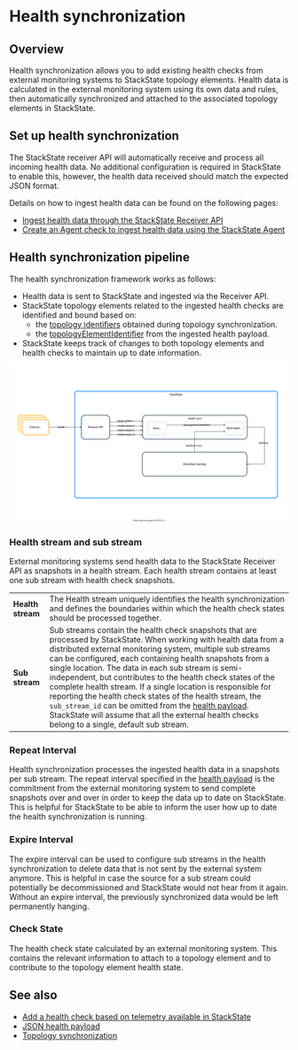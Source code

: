 # Health synchronization

## Overview

Health synchronization allows you to add existing health checks from external monitoring systems to StackState topology elements. Health data is calculated in the external monitoring system using its own data and rules, then automatically synchronized and attached to the associated topology elements in StackState.

## Set up health synchronization

The StackState receiver API will automatically receive and process all incoming health data. No additional configuration is required in StackState to enable this, however, the health data received should match the expected JSON format.

Details on how to ingest health data can be found on the following pages:

* [Ingest health data through the StackState Receiver API](send-health-data.md)
* [Create an Agent check to ingest health data using the StackState Agent](../../develop/developer-guides/agent_check/how_to_develop_agent_checks.md)

## Health synchronization pipeline

The health synchronization framework works as follows:

* Health data is sent to StackState and ingested via the Receiver API.
* StackState topology elements related to the ingested health checks are identified and bound based on:
  * the [topology identifiers](../topology/sync.md#id-extraction) obtained during topology synchronization.
  * the [topologyElementIdentifier](send-health-data.md#json-property-health) from the ingested health payload.
* StackState keeps track of changes to both topology elements and health checks to maintain up to date information.

![Health synchronization pipeline](../../.gitbook/assets/health-sync-pipeline.svg)

### Health stream and sub stream

External monitoring systems send health data to the StackState Receiver API as snapshots in a health stream. Each health stream contains at least one sub stream with health check snapshots.

|  |  |
| :--- | :--- |
| **Health stream** | The Health stream uniquely identifies the health synchronization and defines the boundaries within which the health check states should be processed together. |
| **Sub stream** | Sub streams contain the health check snapshots that are processed by StackState. When working with health data from a distributed external monitoring system, multiple sub streams can be configured, each containing health snapshots from a single location. The data in each sub stream is semi-independent, but contributes to the health check states of the complete health stream. If a single location is responsible for reporting the health check states of the health stream, the `sub_stream_id` can be omitted from the [health payload](send-health-data.md#json-property-health). StackState will assume that all the external health checks belong to a single, default sub stream. |

### Repeat Interval

Health synchronization processes the ingested health data in a snapshots per sub stream. The repeat interval specified in the [health payload](send-health-data.md#json-property-health) is the commitment from the external monitoring system to send complete snapshots over and over in order to keep the data up to date on StackState. This is helpful for StackState to be able to inform the user how up to date the health synchronization is running.

### Expire Interval

The expire interval can be used to configure sub streams in the health synchronization to delete data that is not sent by the external system anymore. This is helpful in case the source for a sub stream could potentially be decommissioned and StackState would not hear from it again. Without an expire interval, the previously synchronized data would be left permanently hanging.

### Check State

The health check state calculated by an external monitoring system. This contains the relevant information to attach to a topology element and to contribute to the topology element health state.

## See also

* [Add a health check based on telemetry available in StackState](../../use/health-state/add-a-health-check.md)
* [JSON health payload](send-health-data.md#json-property-health)
* [Topology synchronization](../topology/topology_synchronization.md)

